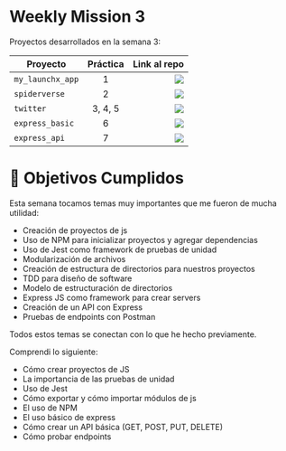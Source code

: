 # Weekly Mission 3
Proyectos desarrollados en la semana 3:

| Proyecto | Práctica | Link al repo |
| ------------- |:-------------:| -----:|
|`my_launchx_app`|1|<a href="https://github.com/DennisPerez97/playbook/tree/main/weekly_mission_3/myfirst_js_project" target="_blank"><img src="https://img.shields.io/badge/🔗link-PRACTICA1-blue?style=for-the-badge"></a>|
|`spiderverse`|2|<a href="https://github.com/DennisPerez97/playbook/tree/main/weekly_mission_3/marvel" target="_blank"><img src="https://img.shields.io/badge/🔗link-PRACTICA1-blue?style=for-the-badge"></a>|
|`twitter`|3, 4, 5|<a href="https://github.com/DennisPerez97/playbook/tree/main/weekly_mission_3/twitter" target="_blank"><img src="https://img.shields.io/badge/🔗link-PRACTICA1-blue?style=for-the-badge"></a>|
|`express_basic`|6|<a href="https://github.com/DennisPerez97/playbook/tree/main/weekly_mission_3/express_basic" target="_blank"><img src="https://img.shields.io/badge/🔗link-PRACTICA1-blue?style=for-the-badge"></a>|
|`express_api`|7|<a href="https://github.com/DennisPerez97/playbook/tree/main/weekly_mission_3/express_api" target="_blank"><img src="https://img.shields.io/badge/🔗link-PRACTICA1-blue?style=for-the-badge"></a>|

  # 🚀 Objetivos Cumplidos
  
  Esta semana tocamos temas muy importantes que me fueron de mucha utilidad:
  - Creación de proyectos de js
  - Uso de NPM para inicializar proyectos y agregar dependencias
  - Uso de Jest como framework de pruebas de unidad
  - Modularización de archivos 
  - Creación de estructura de directorios para nuestros proyectos
  - TDD para diseño de software
  - Modelo de estructuración de directorios
  - Express JS como framework para crear servers
  - Creación de un API con Express 
  - Pruebas de endpoints con Postman
  
  Todos estos temas se conectan con lo que he hecho previamente.
  
  Comprendi lo siguiente:
  - Cómo crear proyectos de JS
  - La importancia de las pruebas de unidad
  - Uso de Jest
  - Cómo exportar y cómo importar módulos de js
  - El uso de NPM 
  - El uso básico de express
  - Cómo crear un API básica (GET, POST, PUT, DELETE)
  - Cómo probar endpoints
